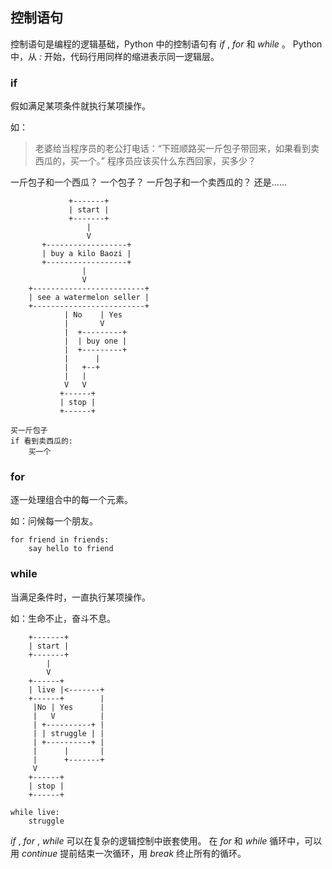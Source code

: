 ## 控制语句 ##
控制语句是编程的逻辑基础，Python 中的控制语句有 _if_ , _for_ 和 _while_ 。
Python 中，从 _:_ 开始，代码行用同样的缩进表示同一逻辑层。

### if ###
假如满足某项条件就执行某项操作。

如：

> 老婆给当程序员的老公打电话：“下班顺路买一斤包子带回来，如果看到卖西瓜的，买一个。”
> 程序员应该买什么东西回家，买多少？

一斤包子和一个西瓜？
一个包子？
一斤包子和一个卖西瓜的？
还是……

```
             +-------+
             | start |
             +-------+
                 |
                 V
       +------------------+
       | buy a kilo Baozi |
       +------------------+
                |
                V
    +-------------------------+
    | see a watermelon seller |
    +-------------------------+
            | No    | Yes
            |       V
            |  +---------+
            |  | buy one |
            |  +---------+
            |      |
            |   +--+
            |   |
            V   V
           +------+
           | stop |
           +------+
```

```
买一斤包子
if 看到卖西瓜的:
    买一个
```

### for ###
逐一处理组合中的每一个元素。

如：问候每一个朋友。

```
for friend in friends:
    say hello to friend
```


### while ###
当满足条件时，一直执行某项操作。

如：生命不止，奋斗不息。

```
    +-------+
    | start |
    +-------+
        |
        V
    +------+
    | live |<-------+
    +------+        |
     |No | Yes      |
     |   V          |
     | +----------+ |
     | | struggle | |
     | +----------+ |
     |      |       |
     |      +-------+
     V
    +------+
    | stop |
    +------+
```

```
while live:
    struggle
```

_if_ , _for_ , _while_ 可以在复杂的逻辑控制中嵌套使用。
在 _for_ 和 _while_ 循环中，可以用 _continue_ 提前结束一次循环，用 _break_ 终止所有的循环。
